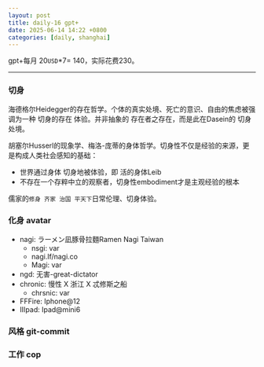 ```yaml
---
layout: post
title: daily-16 gpt+
date: 2025-06-14 14:22 +0800
categories: [daily, shanghai]
---
```


gpt+每月 20`USD`*7= 140，实际花费230。

---

### 切身

海德格尔Heidegger的存在哲学。个体的真实处境、死亡的意识、自由的焦虑被强调为一种 切身的存在 体验。并非抽象的 存在者之存在，而是此在Dasein的 切身处境。

胡塞尔Husserl的现象学、梅洛-庞蒂的身体哲学。切身性不仅是经验的来源，更是构成人类社会感知的基础：
- 世界通过身体 切身地被体验，即 活的身体Leib
- 不存在一个存粹中立的观察者，切身性embodiment才是主观经验的根本

儒家的`修身 齐家 治国 平天下`日常伦理、切身体验。

### 化身 avatar

- nagi: ラーメン凪豚骨拉麵Ramen Nagi Taiwan
  - nsgi: var
  - nagi.lf/nagi.co
  - Magi: var 
- ngd: 无害-great-dictator
- chronic: 慢性 X 浙江 X 忒修斯之船
  - chrsnic: var
- FFFire: Iphone@12
- IIIpad: Ipad@mini6

### 风格 git-commit

### 工作 cop